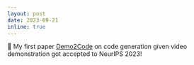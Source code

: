 ```yaml
---
layout: post
date: 2023-09-21
inline: true
---
```


📝 My first paper [Demo2Code](https://portal-cornell.github.io/demo2code/) on code generation given video demonstration got accepted to NeurIPS 2023! 